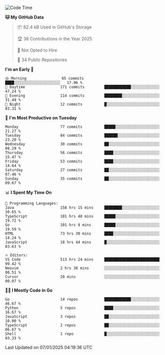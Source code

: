 <!--START_SECTION:thansetan-waka-->
![Code Time](http://img.shields.io/badge/Code%20Time-513%20hrs%2036%20mins-blue)

**🐱 My GitHub Data** 

> 📦 62.4 kB Used in GitHub's Storage 
 > 
> 🏆 38 Contributions in the Year 2025
 > 
> 🚫 Not Opted to Hire
 > 
> 📜 34 Public Repositories 
 > 

**I'm an Early 🐤** 

```text
🌞 Morning                65 commits          ████░░░░░░░░░░░░░░░░░░░░░   17.96 % 
🌆 Daytime                171 commits         ████████████░░░░░░░░░░░░░   47.24 % 
🌃 Evening                114 commits         ████████░░░░░░░░░░░░░░░░░   31.49 % 
🌙 Night                  12 commits          █░░░░░░░░░░░░░░░░░░░░░░░░   03.31 % 
```

📅 **I'm Most Productive on Tuesday** 

```text
Monday                   77 commits          █████░░░░░░░░░░░░░░░░░░░░   21.27 % 
Tuesday                  84 commits          ██████░░░░░░░░░░░░░░░░░░░   23.20 % 
Wednesday                30 commits          ██░░░░░░░░░░░░░░░░░░░░░░░   08.29 % 
Thursday                 56 commits          ████░░░░░░░░░░░░░░░░░░░░░   15.47 % 
Friday                   53 commits          ████░░░░░░░░░░░░░░░░░░░░░   14.64 % 
Saturday                 27 commits          ██░░░░░░░░░░░░░░░░░░░░░░░   07.46 % 
Sunday                   35 commits          ██░░░░░░░░░░░░░░░░░░░░░░░   09.67 % 
```

📊 **I Spent My Time On** 

```text
💬 Programming Languages: 
Java                     158 hrs 15 mins     ████████░░░░░░░░░░░░░░░░░   30.65 % 
TypeScript               101 hrs 48 mins     █████░░░░░░░░░░░░░░░░░░░░   19.72 % 
Go                       101 hrs 8 mins      █████░░░░░░░░░░░░░░░░░░░░   19.59 % 
HTML                     73 hrs 30 mins      ████░░░░░░░░░░░░░░░░░░░░░   14.24 % 
JavaScript               18 hrs 44 mins      █░░░░░░░░░░░░░░░░░░░░░░░░   03.63 % 

🔥 Editors: 
VS Code                  513 hrs 24 mins     █████████████████████████   99.42 % 
Neovim                   2 hrs 38 mins       ░░░░░░░░░░░░░░░░░░░░░░░░░   00.51 % 
Cursor                   20 mins             ░░░░░░░░░░░░░░░░░░░░░░░░░   00.07 % 
```

**🧑‍💻 I Mostly Code in Go** 

```text
Go                       14 repos            ████████████░░░░░░░░░░░░░   46.67 % 
Python                   5 repos             ████░░░░░░░░░░░░░░░░░░░░░   16.67 % 
JavaScript               3 repos             ██░░░░░░░░░░░░░░░░░░░░░░░   10.00 % 
TypeScript               2 repos             ██░░░░░░░░░░░░░░░░░░░░░░░   06.67 % 
Shell                    1 repo              █░░░░░░░░░░░░░░░░░░░░░░░░   03.33 % 
```

Last Updated on 07/01/2025 04:19:36 UTC
<!--END_SECTION:thansetan-waka-->